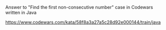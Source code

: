 Answer to "Find the first non-consecutive number" case in Codewars written in Java

https://www.codewars.com/kata/58f8a3a27a5c28d92e000144/train/java